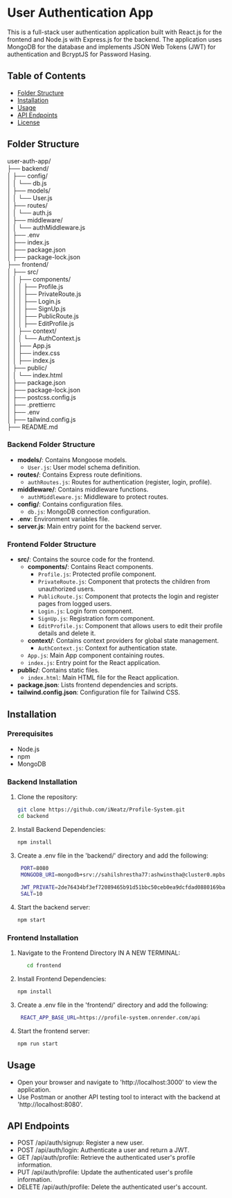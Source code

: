 # User Authentication App

This is a full-stack user authentication application built with React.js for the frontend and Node.js with Express.js for the backend. The application uses MongoDB for the database and implements JSON Web Tokens (JWT) for authentication and BcryptJS for Password Hasing.

## Table of Contents

- [Folder Structure](#folder-structure)
- [Installation](#installation)
- [Usage](#usage)
- [API Endpoints](#api-endpoints)
- [License](#license)

## Folder Structure
user-auth-app/<br>
├── backend/<br>
│ ├── config/<br>
│ │ └── db.js<br>
│ ├── models/<br>
│ │ └── User.js<br>
│ ├── routes/<br>
│ │ └── auth.js<br>
│ ├── middleware/<br>
│ │ └── authMiddleware.js<br>
│ ├── .env<br>
│ ├── index.js<br>
│ ├── package.json<br>
│ ├── package-lock.json<br>
├── frontend/<br>
│ ├── src/<br>
│ │ ├── components/<br>
│ │ │ ├── Profile.js<br>
│ │ │ ├── PrivateRoute.js<br>
│ │ │ ├── Login.js<br>
│ │ │ ├── SignUp.js<br>
│ │ │ ├── PublicRoute.js<br>
│ │ │ ├── EditProfile.js<br>
│ │ ├── context/<br>
│ │ │ └── AuthContext.js<br>
│ │ ├── App.js<br>
│ │ ├── index.css<br>
│ │ ├── index.js<br>
│ ├── public/<br>
│ │ └── index.html<br>
│ ├── package.json<br>
│ ├── package-lock.json<br>
│ ├── postcss.config.js<br>
│ ├── .prettierrc<br>
│ ├── .env<br>
│ ├── tailwind.config.js<br>
├── README.md<br>

### Backend Folder Structure

- **models/**: Contains Mongoose models.
  - `User.js`: User model schema definition.
- **routes/**: Contains Express route definitions.
  - `authRoutes.js`: Routes for authentication (register, login, profile).
- **middleware/**: Contains middleware functions.
  - `authMiddleware.js`: Middleware to protect routes.
- **config/**: Contains configuration files.
  - `db.js`: MongoDB connection configuration.
- **.env**: Environment variables file.
- **server.js**: Main entry point for the backend server.

### Frontend Folder Structure

- **src/**: Contains the source code for the frontend.
  - **components/**: Contains React components.
    - `Profile.js`: Protected profile component.
    - `PrivateRoute.js`: Component that protects the children from unauthorized users.
    - `PublicRoute.js`: Component that protects the login and register pages from logged users.
    - `Login.js`: Login form component.
    - `SignUp.js`: Registration form component.
    - `EditProfile.js`: Component that allows users to edit their profile details and delete it.
  - **context/**: Contains context providers for global state management.
    - `AuthContext.js`: Context for authentication state.
  - `App.js`: Main App component containing routes.
  - `index.js`: Entry point for the React application.
- **public/**: Contains static files.
  - `index.html`: Main HTML file for the React application.
- **package.json**: Lists frontend dependencies and scripts.
- **tailwind.config.json**: Configuration file for Tailwind CSS.


## Installation

### Prerequisites

- Node.js
- npm
- MongoDB

### Backend Installation

1. Clone the repository:

   ```sh
   git clone https://github.com/iNeatz/Profile-System.git
   cd backend
2. Install Backend Dependencies:

   ```sh
   npm install
3. Create a .env file in the 'backend/' directory and add the following:

   ```sh
    PORT=8080
    MONGODB_URI=mongodb+srv://sahilshrestha77:ashwinstha@cluster0.mpbsvos.mongodb.net/?retryWrites=true&w=majority&appName=Cluster0
    
    JWT_PRIVATE=2de76434bf3ef72089465b91d51bbc50ceb0ea9dcfdad0880169ba5b7a2acf62
    SALT=10
4. Start the backend server:

   ```sh
   npm start

### Frontend Installation

1. Navigate to the Frontend Directory IN A NEW TERMINAL:

   ```sh
      cd frontend
2. Install Frontend Dependencies:

   ```sh
   npm install
3. Create a .env file in the 'frontend/' directory and add the following:

   ```sh
    REACT_APP_BASE_URL=https://profile-system.onrender.com/api
4. Start the frontend server:

   ```sh
   npm run start


## Usage

- Open your browser and navigate to 'http://localhost:3000' to view the application.
- Use Postman or another API testing tool to interact with the backend at 'http://localhost:8080'.


## API Endpoints
- POST /api/auth/signup: Register a new user.
- POST /api/auth/login: Authenticate a user and return a JWT.
- GET /api/auth/profile: Retrieve the authenticated user's profile information.
- PUT /api/auth/profile: Update the authenticated user's profile information.
- DELETE /api/auth/profile: Delete the authenticated user's account.
